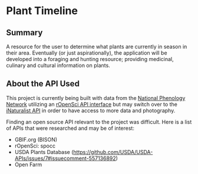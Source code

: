 # Plant Timeline
## Summary
A resource for the user to determine what plants are currently in season in their area. Eventually (or just aspirationally), the application will be developed into a foraging and hunting resource; providing medicinal, culinary and cultural information on plants.

## About the API Used
This project is currently being built with data from the [National Phenology Network](http://www.usanpn.org/) utilizing an [rOpenSci API interface](https://docs.google.com/document/d/1yNjupricKOAXn6tY1sI7-EwkcfwdGUZ7lxYv7fcPjO8/edit?usp=sharing) but may switch over to the [iNaturalist API](https://www.inaturalist.org/pages/api+reference#get-observations-id) in order to have access to more data and photography.

Finding an open source API relevant to the project was difficult. Here is a list of APIs that were researched and may be of interest:
- GBIF.org (BISON)
- rOpenSci: spocc
- USDA Plants Database (https://github.com/USDA/USDA-APIs/issues/7#issuecomment-557136892)
- Open Farm